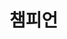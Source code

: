 <!DOCTYPE html>
<html>
<head>
  <meta charset="utf-8">
</head>

<body>
  <h1>챔피언</h1>
    
</body>
</html>
